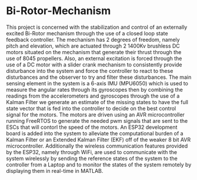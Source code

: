 # Bi-Rotor-Mechanism

This project is concerned with the stabilization and control of an externally excited Bi-Rotor mechanism through the use of a closed loop state feedback controller. The mechanism has 2 degrees of freedom, namely pitch and elevation, which are actuated through 2 1400Kv brushless DC motors situated on the mechanism that generate their thrust through the use of 8045 propellers. Also, an external excitation is forced through the use of a DC motor with a slider crank mechanism to consistently provide disturbance into the system and force the controller to react to these disturbances and the observer to try and filter these disturbances. The main sensing element in the system is a 6-axis IMU (MPU6050) which is used to measure the angular rates through its gyroscopes then by combining the readings from the accelerometers and gyroscopes through the use of a Kalman Filter we generate an estimate of the missing states to have the full state vector that is fed into the controller to decide on the best control signal for the motors. The motors are driven using an AVR microcontroller running FreeRTOS to generate the needed pwm signals that are sent to the ESCs that will contorl the speed of the motors. An ESP32 development board is added into the system to alleviate the computational burden of a Kalman Filter or an Extended Kalman Filter (EKF) off of the weaker 8 bit AVR microcontroller. Additionally the wireless communication features provided by the ESP32, namely through WiFi, are used to communicate with the system wirelessly by sending the reference states of the system to the controller from a Laptop and to monitor the states of the system remotely by displaying them in real-time in MATLAB.
